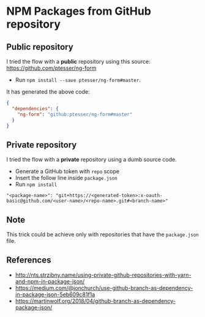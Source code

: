 # NPM Packages from GitHub repository

## Public repository

I tried the flow with a **public** repository using this source: https://github.com/ptesser/ng-form

- Run `npm install --save ptesser/ng-form#master`.

It has generated the above code:

```JSON
{
  "dependencies": {
    "ng-form": "github:ptesser/ng-form#master"
  }
}
```

## Private repository

I tried the flow with a **private** repository using a dumb source code.

- Generate a GitHub token with `repo` scope
- Insert the follow line inside `package.json`
- Run `npm install`

`"<package-name>": "git+https://<generated-token>:x-oauth-basic@github.com/<user-name>/<repo-name>.git#<branch-name>"
`

## Note

This trick could be achieve only with repositories that have the `package.json` file.

## References

- http://nts.strzibny.name/using-private-github-repositories-with-yarn-and-npm-in-package-json/
- https://medium.com/@jonchurch/use-github-branch-as-dependency-in-package-json-5eb609c81f1a
- https://martinwolf.org/2018/04/github-branch-as-dependency-package-json/

